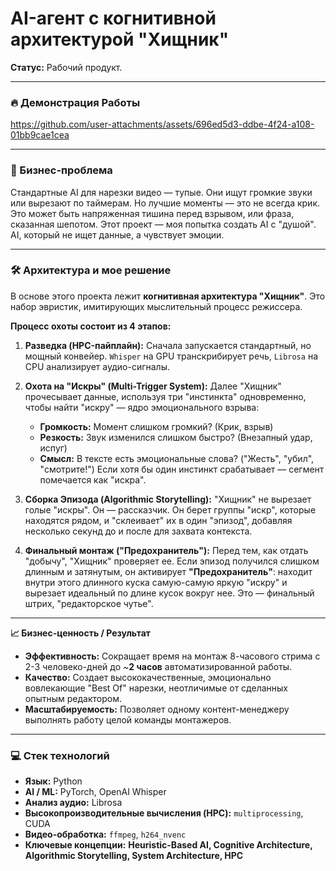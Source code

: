 # AI-агент с когнитивной архитектурой "Хищник"

**Статус:** Рабочий продукт.

---

### 🔥 Демонстрация Работы



https://github.com/user-attachments/assets/696ed5d3-ddbe-4f24-a108-01bb9cae1cea



---

### 🎯 Бизнес-проблема

Стандартные AI для нарезки видео — тупые. Они ищут громкие звуки или вырезают по таймерам. Но лучшие моменты — это не всегда крик. Это может быть напряженная тишина перед взрывом, или фраза, сказанная шепотом. Этот проект — моя попытка создать AI с "душой". AI, который не ищет данные, а чувствует эмоции.

---

### 🛠️ Архитектура и мое решение

В основе этого проекта лежит **когнитивная архитектура "Хищник"**. Это набор эвристик, имитирующих мыслительный процесс режиссера.

**Процесс охоты состоит из 4 этапов:**

1.  **Разведка (HPC-пайплайн):** Сначала запускается стандартный, но мощный конвейер. `Whisper` на GPU транскрибирует речь, `Librosa` на CPU анализирует аудио-сигналы.

2.  **Охота на "Искры" (Multi-Trigger System):** Далее "Хищник" прочесывает данные, используя три "инстинкта" одновременно, чтобы найти "искру" — ядро эмоционального взрыва:
    *   **Громкость:** Момент слишком громкий? (Крик, взрыв)
    *   **Резкость:** Звук изменился слишком быстро? (Внезапный удар, испуг)
    *   **Смысл:** В тексте есть эмоциональные слова? ("Жесть", "убил", "смотрите!")
    Если хотя бы один инстинкт срабатывает — сегмент помечается как "искра".

3.  **Сборка Эпизода (Algorithmic Storytelling):** "Хищник" не вырезает голые "искры". Он — рассказчик. Он берет группы "искр", которые находятся рядом, и "склеивает" их в один "эпизод", добавляя несколько секунд до и после для захвата контекста.

4.  **Финальный монтаж ("Предохранитель"):** Перед тем, как отдать "добычу", "Хищник" проверяет ее. Если эпизод получился слишком длинным и затянутым, он активирует **"Предохранитель"**: находит внутри этого длинного куска самую-самую яркую "искру" и вырезает идеальный по длине кусок вокруг нее. Это — финальный штрих, "редакторское чутье".

---

**📈 Бизнес-ценность / Результат**

*   **Эффективность:** Сокращает время на монтаж 8-часового стрима с 2-3 человеко-дней до ~**2 часов** автоматизированной работы.
*   **Качество:** Создает высококачественные, эмоционально вовлекающие "Best Of" нарезки, неотличимые от сделанных опытным редактором.
*   **Масштабируемость:** Позволяет одному контент-менеджеру выполнять работу целой команды монтажеров.

---

### 💻 Стек технологий

*   **Язык:** Python
*   **AI / ML:** PyTorch, OpenAI Whisper
*   **Анализ аудио:** Librosa
*   **Высокопроизводительные вычисления (HPC):** `multiprocessing`, CUDA
*   **Видео-обработка:** `ffmpeg`, `h264_nvenc`
*   **Ключевые концепции:** **Heuristic-Based AI, Cognitive Architecture, Algorithmic Storytelling, System Architecture, HPC**
